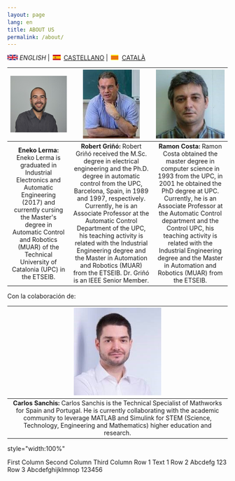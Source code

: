 ```yaml
---
layout: page
lang: en
title: ABOUT US
permalink: /about/
---
```


![English](en.png) *ENGLISH* | ![Castellano](es.png) [CASTELLANO](sobrenosotros.md) | ![Català](ca.png) [CATALÀ](sobrenosaltres.md)



|![Eneko](EnekoL.jpg)|![Robert](RobertG.jpg)|![Ramon](RamonC.jpg)|
| :---------: |:---------:| :---------:|
| <b>Eneko Lerma:</b> Eneko Lerma is graduated in Industrial Electronics and Automatic Engineering (2017) and currently cursing the Master's degree in Automatic Control and Robotics (MUAR) of the Technical University of Catalonia (UPC) in the ETSEIB.  | <b>Robert Griñó:</b> Robert Griñó received the M.Sc. degree in electrical engineering and the Ph.D. degree in automatic control from the UPC, Barcelona, Spain, in 1989 and 1997, respectively. Currently, he is an Associate Professor at the Automatic Control Department of the UPC, his teaching activity is related with the Industrial Engineering degree and the Master in Automation and Robotics (MUAR) from the ETSEIB. Dr. Griñó is an IEEE Senior Member.| <b>Ramon Costa:</b> Ramon Costa obtained the master degree in computer science in 1993 from the UPC, in 2001 he obtained the PhD degree at UPC. Currently, he is an Associate Professor at the Automatic Control department and the Control UPC, his teaching activity is related with the Industrial Engineering degree and the Master in Automation and Robotics (MUAR) from the ETSEIB. |


Con la colaboración de:

|![Carlos](CarlosS.jpg)|
| :--------:|
|<b>Carlos Sanchis:</b> Carlos Sanchis is the Technical Specialist of Mathworks for Spain and Portugal. He is currently collaborating with the academic community to leverage MATLAB and Simulink for STEM (Science, Technology, Engineering and Mathematics) higher education and research.| 


style="width:100%"
 <tr>
  <td>First Column</td>
  <td>Second Column</td>
  <td>Third Column</td>
 </tr>
 <tr>
  <td>Row 1</td>
  <td>Text</td>
  <td align=right>1</td>
 </tr>
 <tr>
  <td>Row 2</td>
  <td>Abcdefg</td>
  <td align=right>123</td>
 </tr>
 <tr>
  <td>Row 3</td>
  <td>Abcdefghijklmnop</td>
  <td align=right>123456</td>
 </tr>
</table>

